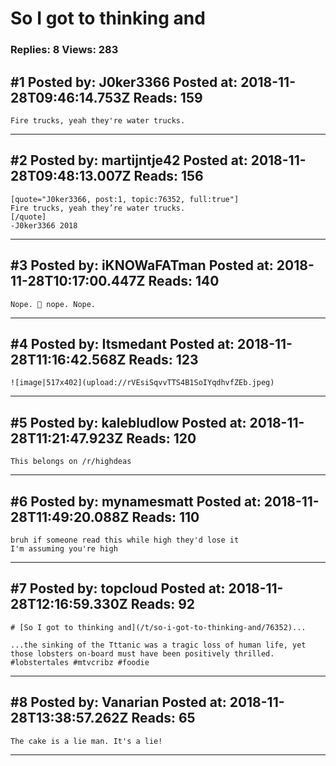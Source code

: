 # So I got to thinking and

### Replies: 8 Views: 283

## \#1 Posted by: J0ker3366 Posted at: 2018-11-28T09:46:14.753Z Reads: 159

```
Fire trucks, yeah they're water trucks.
```

---
## \#2 Posted by: martijntje42 Posted at: 2018-11-28T09:48:13.007Z Reads: 156

```
[quote="J0ker3366, post:1, topic:76352, full:true"]
Fire trucks, yeah they’re water trucks.
[/quote]
-J0ker3366 2018
```

---
## \#3 Posted by: iKNOWaFATman Posted at: 2018-11-28T10:17:00.447Z Reads: 140

```
Nope. 🤯 nope. Nope.
```

---
## \#4 Posted by: Itsmedant Posted at: 2018-11-28T11:16:42.568Z Reads: 123

```
![image|517x402](upload://rVEsiSqvvTTS4B1SoIYqdhvfZEb.jpeg)
```

---
## \#5 Posted by: kalebludlow Posted at: 2018-11-28T11:21:47.923Z Reads: 120

```
This belongs on /r/highdeas
```

---
## \#6 Posted by: mynamesmatt Posted at: 2018-11-28T11:49:20.088Z Reads: 110

```
bruh if someone read this while high they'd lose it
I'm assuming you're high
```

---
## \#7 Posted by: topcloud Posted at: 2018-11-28T12:16:59.330Z Reads: 92

```
# [So I got to thinking and](/t/so-i-got-to-thinking-and/76352)...

...the sinking of the Tttanic was a tragic loss of human life, yet those lobsters on-board must have been positively thrilled.  #lobstertales #mtvcribz #foodie
```

---
## \#8 Posted by: Vanarian Posted at: 2018-11-28T13:38:57.262Z Reads: 65

```
The cake is a lie man. It's a lie!
```

---
